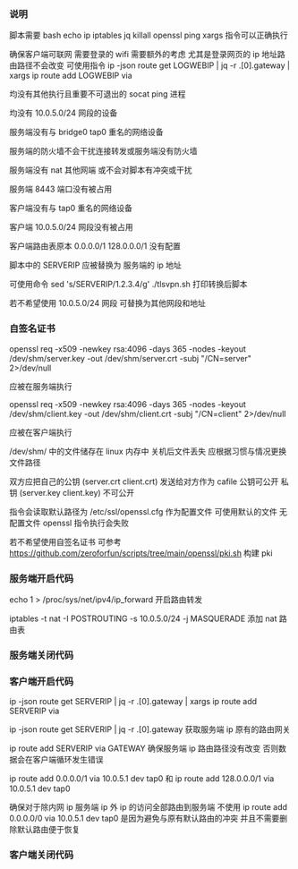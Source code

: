 ### 说明

脚本需要 bash echo ip iptables jq killall openssl ping xargs 指令可以正确执行

确保客户端可联网 需要登录的 wifi 需要额外的考虑 尤其是登录网页的 ip 地址路由路径不会改变 可使用指令 ip -json route get LOGWEBIP | jq -r .[0].gateway | xargs ip route add LOGWEBIP via

均没有其他执行且重要不可退出的 socat ping 进程

均没有 10.0.5.0/24 网段的设备

服务端没有与 bridge0 tap0 重名的网络设备

服务端的防火墙不会干扰连接转发或服务端没有防火墙

服务端没有 nat 其他网端 或不会对脚本有冲突或干扰

服务端 8443 端口没有被占用

客户端没有与 tap0 重名的网络设备

客户端 10.0.5.0/24 网段没有被占用

客户端路由表原本 0.0.0.0/1  128.0.0.0/1 没有配置

脚本中的 SERVERIP 应被替换为 服务端的 ip 地址

可使用命令 sed 's/SERVERIP/1.2.3.4/g' ./tlsvpn.sh 打印转换后脚本

若不希望使用 10.0.5.0/24 网段 可替换为其他网段和地址

### 自签名证书

openssl req -x509 -newkey rsa:4096 -days 365 -nodes -keyout /dev/shm/server.key -out /dev/shm/server.crt -subj "/CN=server" 2>/dev/null

应被在服务端执行

openssl req -x509 -newkey rsa:4096 -days 365 -nodes -keyout /dev/shm/client.key -out /dev/shm/client.crt -subj "/CN=client" 2>/dev/null

应被在客户端执行

/dev/shm/ 中的文件储存在 linux 内存中 关机后文件丢失 应根据习惯与情况更换文件路径

双方应把自己的公钥 (server.crt client.crt) 发送给对方作为 cafile 公钥可公开 私钥 (server.key client.key) 不可公开

指令会读取默认路径为 /etc/ssl/openssl.cfg 作为配置文件 可使用默认的文件 无配置文件 openssl 指令执行会失败

若不希望使用自签名证书 可参考 https://github.com/zeroforfun/scripts/tree/main/openssl/pki.sh 构建 pki

### 服务端开启代码

echo 1 > /proc/sys/net/ipv4/ip_forward 开启路由转发

iptables -t nat -I POSTROUTING -s 10.0.5.0/24 -j MASQUERADE 添加 nat 路由表

### 服务端关闭代码

### 客户端开启代码

ip -json route get SERVERIP | jq -r .[0].gateway | xargs ip route add SERVERIP via

ip -json route get SERVERIP | jq -r .[0].gateway 获取服务端 ip 原有的路由网关

ip route add SERVERIP via GATEWAY 确保服务端 ip 路由路径没有改变 否则数据会在客户端循环发生错误

ip route add 0.0.0.0/1 via 10.0.5.1 dev tap0 和 ip route add 128.0.0.0/1 via 10.0.5.1 dev tap0

确保对于除内网 ip 服务端 ip 外 ip 的访问全部路由到服务端 不使用 ip route add 0.0.0.0/0 via 10.0.5.1 dev tap0 是因为避免与原有默认路由的冲突 并且不需要删除默认路由便于恢复

### 客户端关闭代码
